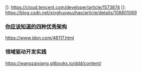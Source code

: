 []: https://cloud.tencent.com/developer/article/1573874
[]: https://blog.csdn.net/xinghuowuzhao/article/details/108801069

### [你应该知道的四种优秀架构](http://designzum.com/2014/01/28/4-great-programming-architectures-you-should-know/)

https://www.jdon.com/46117.html

### 领域驱动开发实践

https://wangzaixiang.gitbooks.io/ddd/content/
